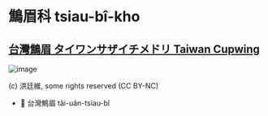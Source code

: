 # 鷦眉科 tsiau-bî-kho

## [台灣鷦眉 タイワンサザイチメドリ Taiwan Cupwing](https://ebird.org/species/taiwrb1)

![image](https://inaturalist-open-data.s3.amazonaws.com/photos/89046451/medium.jpg)

(c) 洪廷維, some rights reserved (CC BY-NC)

- 🎯 台灣鷦眉 tâi-uân-tsiau-bî
